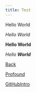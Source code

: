 ```yaml
---
title: Test
---
```


Hello World

*Hello World*

**Hello World**

_Hello **World**_

[Back](https://trisshearing.github.io/index)

[Profound](https://trisshearing.github.io/text.txt)

[GitHubIntro](https://github.com/trisshearing/githubintro)
